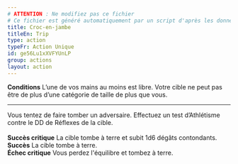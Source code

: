```yaml
---
# ATTENTION : Ne modifiez pas ce fichier
# Ce fichier est généré automatiquement par un script d'après les données du module Foundry VTT officiel et de sa traduction
title: Croc-en-jambe
titleEn: Trip
type: action
typeFr: Action Unique
id: ge56Lu1xXVFYUnLP
group: actions
layout: action
---
```

<p><span id="ctl00_MainContent_DetailedOutput"><strong>Conditions</strong> L’une de vos mains au moins est libre. Votre cible ne peut pas être de plus d’une catégorie de taille de plus que vous.</span></p><hr><p>Vous tentez de faire tomber un adversaire. Effectuez un test d’Athlétisme contre le DD de Réflexes de la cible. <br><br><strong>Succès critique</strong> La cible tombe à terre et subit 1d6 dégâts contondants. <br><strong>Succès</strong> La cible tombe à terre.<br><strong>Échec critique</strong> Vous perdez l'équilibre et tombez à terre.&nbsp;</p>
